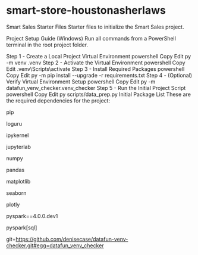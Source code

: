 # smart-store-houstonasherlaws
Smart Sales Starter Files
Starter files to initialize the Smart Sales project.

Project Setup Guide (Windows)
Run all commands from a PowerShell terminal in the root project folder.

Step 1 - Create a Local Project Virtual Environment
powershell
Copy
Edit
py -m venv .venv
Step 2 - Activate the Virtual Environment
powershell
Copy
Edit
.venv\Scripts\activate
Step 3 - Install Required Packages
powershell
Copy
Edit
py -m pip install --upgrade -r requirements.txt
Step 4 - (Optional) Verify Virtual Environment Setup
powershell
Copy
Edit
py -m datafun_venv_checker.venv_checker
Step 5 - Run the Initial Project Script
powershell
Copy
Edit
py scripts/data_prep.py
Initial Package List
These are the required dependencies for the project:

pip

loguru

ipykernel

jupyterlab

numpy

pandas

matplotlib

seaborn

plotly

pyspark==4.0.0.dev1

pyspark[sql]

git+https://github.com/denisecase/datafun-venv-checker.git#egg=datafun_venv_checker
